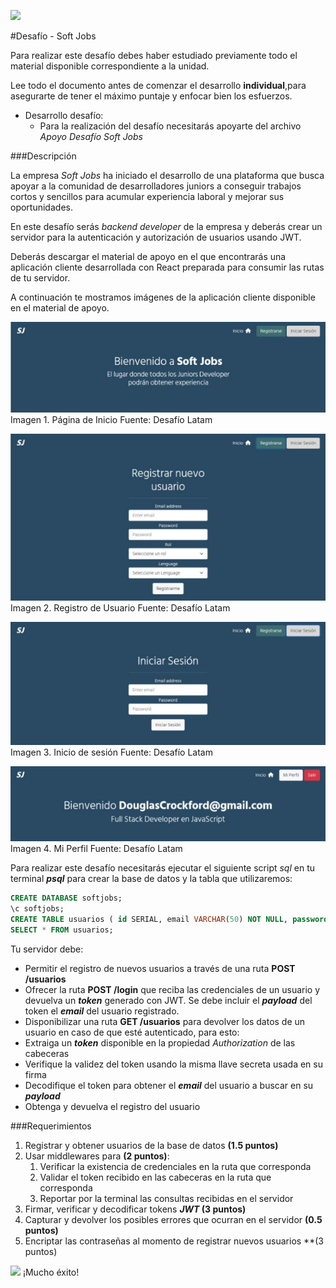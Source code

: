 ﻿![](./assets/img/logo_desafio.png)

#Desafío - Soft Jobs

Para realizar este desafío debes haber estudiado previamente todo el material disponible correspondiente a la unidad.

Lee todo el documento antes de comenzar el desarrollo **individual**,para asegurarte de tener el máximo puntaje y enfocar bien los esfuerzos.

- Desarrollo desafío:
   - Para la realización del desafío necesitarás apoyarte del archivo *Apoyo Desafío Soft Jobs*

###Descripción

La empresa *Soft Jobs* ha iniciado el desarrollo de una plataforma que busca apoyar a la comunidad de desarrolladores juniors a conseguir trabajos cortos y sencillos para acumular experiencia laboral y mejorar sus oportunidades.

En este desafío serás *backend developer* de la empresa y deberás crear un servidor para la autenticación y autorización de usuarios usando JWT.

Deberás descargar el material de apoyo en el que encontrarás una aplicación cliente desarrollada con React preparada para consumir las rutas de tu servidor.

A continuación te mostramos imágenes de la aplicación cliente disponible en el material de apoyo.

![](./assets/img/bienvenido_01.jpeg)
Imagen 1. Página de Inicio Fuente: Desafío Latam
<br />

![](./assets/img/registrar.jpeg)
Imagen 2. Registro de Usuario Fuente: Desafío Latam
<br />

![](./assets/img/inicio_sesion.jpeg)
Imagen 3. Inicio de sesión Fuente: Desafío Latam
<br />

![](./assets/img/bienvenido_02.jpeg)
Imagen 4. Mi Perfil Fuente: Desafío Latam
<br />

Para realizar este desafío necesitarás ejecutar el siguiente script *sql* en tu terminal ***psql*** para crear la base de datos y la tabla que utilizaremos:

```SQL
CREATE DATABASE softjobs;
\c softjobs;
CREATE TABLE usuarios ( id SERIAL, email VARCHAR(50) NOT NULL, password VARCHAR(60) NOT NULL, rol VARCHAR(25), lenguage VARCHAR(20) );
SELECT * FROM usuarios;
```

Tu servidor debe:

- Permitir el registro de nuevos usuarios a través de una ruta **POST /usuarios**
- Ofrecer la ruta **POST /login** que reciba las credenciales de un usuario y devuelva un ***token*** generado con JWT. Se debe incluir el ***payload*** del token el ***email*** del usuario registrado.
- Disponibilizar una ruta **GET /usuarios** para devolver los datos de un usuario en caso de que esté autenticado, para esto:
- Extraiga un ***token*** disponible en la propiedad *Authorization* de las cabeceras
- Verifique la validez del token usando la misma llave secreta usada en su firma
- Decodifique el token para obtener el ***email*** del usuario a buscar en su ***payload***
- Obtenga y devuelva el registro del usuario

###Requerimientos

1. Registrar y obtener usuarios de la base de datos **(1.5 puntos)**
1. Usar middlewares para **(2 puntos)**:
   1. Verificar la existencia de credenciales en la ruta que corresponda
   1. Validar el token recibido en las cabeceras en la ruta que corresponda
   1. Reportar por la terminal las consultas recibidas en el servidor
1. Firmar, verificar y decodificar tokens ***JWT* (3 puntos)**
1. Capturar y devolver los posibles errores que ocurran en el servidor **(0.5 puntos)**
1. Encriptar las contraseñas al momento de registrar nuevos usuarios **(3 puntos) 

![](./assets/img/feliz.png) ¡Mucho éxito!
                                                                                                                  
